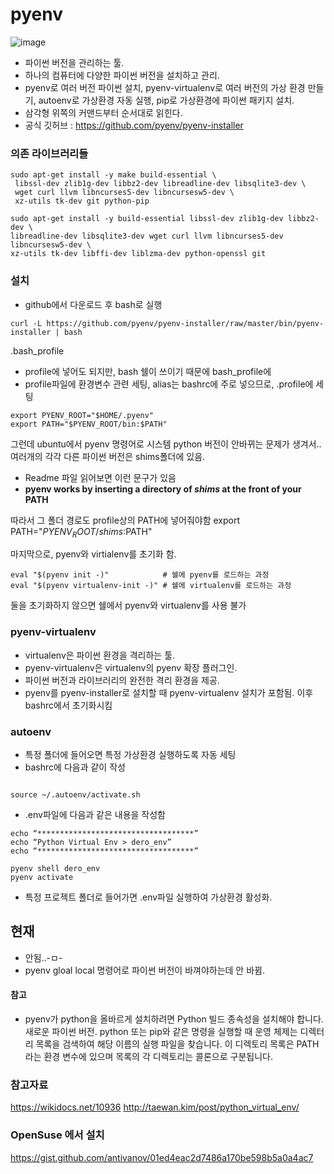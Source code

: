 

# pyenv
![image](https://user-images.githubusercontent.com/15938354/144147393-c1422462-162c-490a-8119-e51c6ec14a3c.png)

- 파이썬 버전을 관리하는 툴.
- 하나의 컴퓨터에 다양한 파이썬 버전을 설치하고 관리.
- pyenv로 여러 버전 파이썬 설치, pyenv-virtualenv로 여러 버전의 가상 환경 만들기, autoenv로 가상환경 자동 실행, pip로 가상환경에 파이썬 패키지 설치.
- 삼각형 위쪽의 커맨드부터 순서대로 읽힌다.
- 공식 깃허브 : https://github.com/pyenv/pyenv-installer

### 의존 라이브러리들 
```
sudo apt-get install -y make build-essential \
 libssl-dev zlib1g-dev libbz2-dev libreadline-dev libsqlite3-dev \
 wget curl llvm libncurses5-dev libncursesw5-dev \
 xz-utils tk-dev git python-pip
```

```
sudo apt-get install -y build-essential libssl-dev zlib1g-dev libbz2-dev \
libreadline-dev libsqlite3-dev wget curl llvm libncurses5-dev libncursesw5-dev \
xz-utils tk-dev libffi-dev liblzma-dev python-openssl git
```

### 설치 

- github에서 다운로드 후 bash로 실행
```
curl -L https://github.com/pyenv/pyenv-installer/raw/master/bin/pyenv-installer | bash
```

.bash_profile
- profile에 넣어도 되지만, bash 쉘이 쓰이기 때문에 bash_profile에 
- profile파일에 환경변수 관련 세팅, alias는 bashrc에 주로 넣으므로, .profile에 세팅 
 
```
export PYENV_ROOT="$HOME/.pyenv"
export PATH="$PYENV_ROOT/bin:$PATH"

```

그런데 ubuntu에서 pyenv 명령어로 시스템 python 버전이 안바뀌는 문제가 생겨서..
여러개의 각각 다른 파이썬 버전은 shims폴더에 있음.

- Readme 파일 읽어보면 이런 문구가 있음
- **pyenv works by inserting a directory of _shims_ at the front of your PATH**

따라서 그 폴더 경로도 profile상의 PATH에 넣어줘야함
export PATH="$PYENV_ROOT/shims:$PATH"

마지막으로, pyenv와 virtialenv를 초기화 함. 
```
eval "$(pyenv init -)"            # 쉘에 pyenv를 로드하는 과정
eval "$(pyenv virtualenv-init -)" # 쉘에 virtualenv를 로드하는 과정 
```
둘을 초기화하지 않으면 쉘에서 pyenv와 virtualenv를 사용 불가




### pyenv-virtualenv
- virtualenv은 파이썬 환경을 격리하는 툴.
- pyenv-virtualenv은 virtualenv의 pyenv 확장 플러그인.
- 파이썬 버전과 라이브러리의 완전한 격리 환경을 제공.
- pyenv를 pyenv-installer로 설치할 때 pyenv-virtualenv 설치가 포함됨. 이후 bashrc에서 초기화시킴 

### autoenv
- 특정 폴더에 들어오면 특정 가상환경 실행하도록 자동 세팅
- bashrc에 다음과 같이 작성
```shell

source ~/.autoenv/activate.sh 
```
- .env파일에 다음과 같은 내용을 작성함

```shell
echo “***********************************”
echo “Python Virtual Env > dero_env”
echo “***********************************”

pyenv shell dero_env 
pyenv activate
```


- 특정 프로젝트 폴더로 들어가면 .env파일 실행하여 가상환경 활성화.



## 현재 
- 안됨..-ㅁ-
- pyenv gloal local 명령어로 파이썬 버전이 바껴야하는데 안 바뀜.

#### 참고
- pyenv가 python을 올바르게 설치하려면 Python 빌드 종속성을 설치해야 합니다. 새로운 파이썬 버전. python 또는 pip와 같은 명령을 실행할 때 운영 체제는 디렉터리 목록을 검색하여 해당 이름의 실행 파일을 찾습니다. 이 디렉토리 목록은 PATH라는 환경 변수에 있으며 목록의 각 디렉토리는 콜론으로 구분됩니다.


### 참고자료 
https://wikidocs.net/10936
http://taewan.kim/post/python_virtual_env/

### OpenSuse 에서 설치
https://gist.github.com/antivanov/01ed4eac2d7486a170be598b5a0a4ac7
